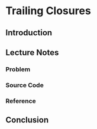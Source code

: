 # Trailing Closures

## Introduction

## Lecture Notes

### Problem

### Source Code

### Reference

## Conclusion
